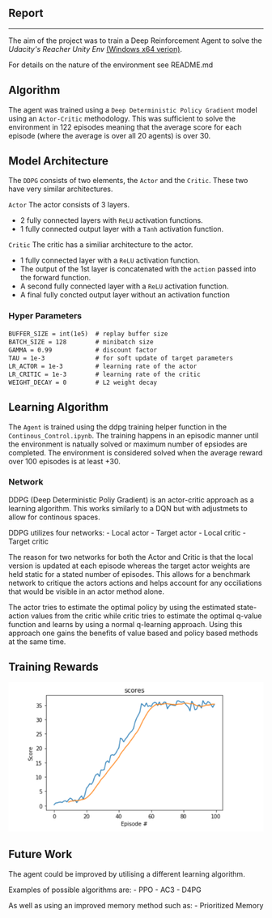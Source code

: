 ## Report
---
The aim of the project was to train a Deep Reinforcement Agent to solve the *_Udacity's Reacher Unity Env_* [(Windows x64 verion)](https://s3-us-west-1.amazonaws.com/udacity-drlnd/P2/Reacher/one_agent/Reacher_Windows_x86_64.zip). 

For details on the nature of the environment see README.md

## Algorithm

The agent was trained using a `Deep Deterministic Policy Gradient` model using an `Actor-Critic` methodology. This was sufficient to solve the environment in 122 episodes meaning that the  average score for each episode (where the average is over all 20 agents) is over 30.

## Model Architecture

The `DDPG` consists of two elements, the `Actor` and the `Critic`. These two have very similar architectures. 

`Actor`
The actor consists of 3 layers. 
* 2 fully connected layers with `ReLU` activation functions. 
* 1 fully connected output layer with a `Tanh` activation function. 

`Critic`
The critic has a similiar architecture to the actor. 
* 1 fully connected layer with a `ReLU` activation function. 
* The output of the 1st layer is concatenated with the `action` passed into the forward function. 
* A second fully connected layer with a `ReLU` activation function.
* A final fully concted output layer without an activation function

### Hyper Parameters  

```
BUFFER_SIZE = int(1e5)  # replay buffer size
BATCH_SIZE = 128        # minibatch size
GAMMA = 0.99            # discount factor
TAU = 1e-3              # for soft update of target parameters
LR_ACTOR = 1e-3         # learning rate of the actor 
LR_CRITIC = 1e-3        # learning rate of the critic
WEIGHT_DECAY = 0        # L2 weight decay
```

## Learning Algorithm 
The `Agent` is trained using the ddpg training helper function in the `Continous_Control.ipynb`. The training happens in an episodic manner until the environment is natually solved or maximum number of epsiodes are completed. The environment is considered solved when the average reward over 100 episodes is at least +30.

###  Network
DDPG (Deep Deterministic Poliy Gradient) is an actor-critic approach as a learning algorithm. This works similarly to a DQN but with adjustmets to allow for continous spaces.

DDPG utilizes four networks: 
    - Local actor
    - Target actor
    - Local critic 
    - Target critic 

The reason for two networks for both the Actor and Critic is that the local version is updated at each episode whereas the target actor weights are held static for a stated number of episodes. This allows for a benchmark network to critique the actors actions and helps account for any occiliations that would be visible in an actor method alone.  

The actor tries to estimate the optimal policy by using the estimated state-action values from the critic while critic tries to estimate the optimal q-value function and learns by using a normal q-learning approach. Using this approach one gains the benefits of value based and policy based methods at the same time.

## Training Rewards
![Plot of Rewards](rewardplot.png)

## Future Work
The agent could be improved by utilising a different learning algorithm. 

Examples of possible algorithms are:
    - PPO
    - AC3
    - D4PG
    
As well as using an improved memory method such as:
    - Prioritized Memory
